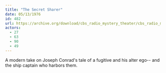 ```yaml
---
title: "The Secret Sharer"
date: 05/13/1976
id: 482
url: https://archive.org/download/cbs_radio_mystery_theater/cbs_radio_mystery_theater-0451-0500.zip/cbs_radio_mystery_theater-0451-0500%2Fcbsrmt_0482_the_secret_sharer.mp3
actors:
  - 27
  - 63
  - 90
  - 49
---
```

A modern take on Joseph Conrad's tale of a fugitive and his alter ego-- and the ship captain who harbors them.
